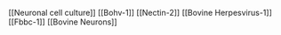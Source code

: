 [[Neuronal cell culture]]
[[Bohv-1]]
[[Nectin-2]]
[[Bovine Herpesvirus-1]]
[[Fbbc-1]]
[[Bovine Neurons]]
